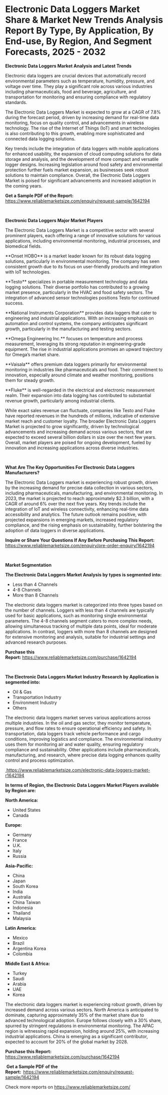 <p><h1>Electronic Data Loggers Market Share & Market New Trends Analysis Report By Type, By Application, By End-use, By Region, And Segment Forecasts, 2025 - 2032</h1></p><p><strong>Electronic Data Loggers Market Analysis and Latest Trends</strong></p>
<p><p>Electronic data loggers are crucial devices that automatically record environmental parameters such as temperature, humidity, pressure, and voltage over time. They play a significant role across various industries including pharmaceuticals, food and beverage, agriculture, and transportation for monitoring and ensuring compliance with regulatory standards. </p><p>The Electronic Data Loggers Market is expected to grow at a CAGR of 7.8% during the forecast period, driven by increasing demand for real-time data monitoring, focus on quality control, and advancements in wireless technology. The rise of the Internet of Things (IoT) and smart technologies is also contributing to this growth, enabling more sophisticated and connected data logging solutions. </p><p>Key trends include the integration of data loggers with mobile applications for enhanced usability, the expansion of cloud computing solutions for data storage and analysis, and the development of more compact and versatile logger designs. Increasing legislation around food safety and environmental protection further fuels market expansion, as businesses seek robust solutions to maintain compliance. Overall, the Electronic Data Loggers Market is poised for significant advancements and increased adoption in the coming years.</p></p>
<p><strong>Get a Sample PDF of the Report:&nbsp;</strong> <a href="https://www.reliablemarketsize.com/enquiry/request-sample/1642194?utm_campaign=2481&utm_medium=2&utm_source=Github&utm_content=ia&utm_term=11042025&utm_id=electronic-data-loggers">https://www.reliablemarketsize.com/enquiry/request-sample/1642194</a></p>
<p>&nbsp;</p>
<p><strong>Electronic Data Loggers Major Market Players</strong></p>
<p><p>The Electronic Data Loggers Market is a competitive sector with several prominent players, each offering a range of innovative solutions for various applications, including environmental monitoring, industrial processes, and biomedical fields.</p><p>**Onset HOBO** is a market leader known for its robust data logging solutions, particularly in environmental monitoring. The company has seen consistent growth due to its focus on user-friendly products and integration with IoT technologies.</p><p>**Testo** specializes in portable measurement technology and data logging solutions. Their diverse portfolio has contributed to a growing market presence, particularly in the HVAC and food safety sectors. The integration of advanced sensor technologies positions Testo for continued success.</p><p>**National Instruments Corporation** provides data loggers that cater to engineering and industrial applications. With an increasing emphasis on automation and control systems, the company anticipates significant growth, particularly in the manufacturing and testing sectors.</p><p>**Omega Engineering Inc.** focuses on temperature and process measurement, leveraging its strong reputation in engineering-grade equipment. The rise in industrial applications promises an upward trajectory for Omega’s market share.</p><p>**Vaisala** offers premium data loggers primarily for environmental monitoring in industries like pharmaceuticals and food. Their commitment to innovation, especially around climate and weather monitoring, positions them for steady growth.</p><p>**Fluke** is well-regarded in the electrical and electronic measurement realm. Their expansion into data logging has contributed to substantial revenue growth, particularly among industrial clients.</p><p>While exact sales revenue can fluctuate, companies like Testo and Fluke have reported revenues in the hundreds of millions, indicative of extensive market reach and customer loyalty. The broader Electronic Data Loggers Market is projected to grow significantly, driven by technological advancements and increasing demand across various sectors, that are expected to exceed several billion dollars in size over the next few years. Overall, market players are poised for ongoing development, fueled by innovation and increasing applications across diverse industries.</p></p>
<p>&nbsp;</p>
<p><strong>What Are The Key Opportunities For Electronic Data Loggers Manufacturers?</strong></p>
<p><p>The Electronic Data Loggers market is experiencing robust growth, driven by the increasing demand for precise data collection in various sectors, including pharmaceuticals, manufacturing, and environmental monitoring. In 2023, the market is projected to reach approximately $2.3 billion, with a CAGR of around 6% over the next five years. Key trends include the integration of IoT and wireless connectivity, enhancing real-time data accessibility and analytics. The future outlook remains positive, with projected expansions in emerging markets, increased regulatory compliance, and the rising emphasis on sustainability, further bolstering the adoption of data loggers in diverse applications.</p></p>
<p><strong>Inquire or Share Your Questions If Any Before Purchasing This Report:</strong> <a href="https://www.reliablemarketsize.com/enquiry/pre-order-enquiry/1642194?utm_campaign=2481&utm_medium=2&utm_source=Github&utm_content=ia&utm_term=11042025&utm_id=electronic-data-loggers">https://www.reliablemarketsize.com/enquiry/pre-order-enquiry/1642194</a></p>
<p>&nbsp;</p>
<p><strong>Market Segmentation</strong></p>
<p><strong>The Electronic Data Loggers Market Analysis by types is segmented into:</strong></p>
<p><ul><li>Less than 4 Channels</li><li>4-8 Channels</li><li>More than 8 Channels</li></ul></p>
<p><p>The electronic data loggers market is categorized into three types based on the number of channels. Loggers with less than 4 channels are typically used for basic applications, such as monitoring single environmental parameters. The 4-8 channels segment caters to more complex needs, allowing simultaneous tracking of multiple data points, ideal for moderate applications. In contrast, loggers with more than 8 channels are designed for extensive monitoring and analysis, suitable for industrial settings and advanced research purposes.</p></p>
<p><strong>Purchase this Report:&nbsp;</strong><a href="https://www.reliablemarketsize.com/purchase/1642194?utm_campaign=2481&utm_medium=2&utm_source=Github&utm_content=ia&utm_term=11042025&utm_id=electronic-data-loggers">https://www.reliablemarketsize.com/purchase/1642194</a></p>
<p>&nbsp;</p>
<p><strong>The Electronic Data Loggers Market Industry Research by Application is segmented into:</strong></p>
<p><ul><li>Oil & Gas</li><li>Transportation Industry</li><li>Environment Industry</li><li>Others</li></ul></p>
<p><p>The electronic data loggers market serves various applications across multiple industries. In the oil and gas sector, they monitor temperature, pressure, and flow rates to ensure operational efficiency and safety. In transportation, data loggers track vehicle performance and cargo conditions, improving logistics and compliance. The environmental industry uses them for monitoring air and water quality, ensuring regulatory compliance and sustainability. Other applications include pharmaceuticals, manufacturing, and research, where precise data logging enhances quality control and process optimization.</p></p>
<p><a href="https://www.reliablemarketsize.com/electronic-data-loggers-market-r1642194?utm_campaign=2481&utm_medium=2&utm_source=Github&utm_content=ia&utm_term=11042025&utm_id=electronic-data-loggers">&nbsp;https://www.reliablemarketsize.com/electronic-data-loggers-market-r1642194</a></p>
<p><strong>In terms of Region, the Electronic Data Loggers Market Players available by Region are:</strong></p>
<p>
    <p> <strong> North America: </strong>
        <ul>
            <li>United States</li>
            <li>Canada</li>
        </ul>
        </p> 
    <p> <strong> Europe: </strong>
        <ul>
            <li>Germany</li>
            <li>France</li>
            <li>U.K.</li>
            <li>Italy</li>
            <li>Russia</li>
        </ul>
        </p> 
    <p> <strong> Asia-Pacific: </strong>
        <ul>
            <li>China</li>
            <li>Japan</li>
            <li>South Korea</li>
            <li>India</li>
            <li>Australia</li>
            <li>China Taiwan</li>
            <li>Indonesia</li>
            <li>Thailand</li>
            <li>Malaysia</li>
        </ul>
        </p> 
    <p> <strong> Latin America: </strong>
        <ul>
            <li>Mexico</li>
            <li>Brazil</li>
            <li>Argentina Korea</li>
            <li>Colombia</li>
        </ul>
        </p> 
    <p> <strong> Middle East & Africa: </strong>
        <ul>
            <li>Turkey</li>
            <li>Saudi</li>
            <li>Arabia</li>
            <li>UAE</li>
            <li>Korea</li>
        </ul>
    </p>
    </p>
<p><p>The electronic data loggers market is experiencing robust growth, driven by increased demand across various sectors. North America is anticipated to dominate, capturing approximately 35% of the market share due to advanced technological adoption. Europe follows closely with a 30% share, spurred by stringent regulations in environmental monitoring. The APAC region is witnessing rapid expansion, holding around 25%, with increasing industrial applications. China is emerging as a significant contributor, expected to account for 20% of the global market by 2028.</p></p>
<p><strong>Purchase this Report: </strong><a href="https://www.reliablemarketsize.com/purchase/1642194?utm_campaign=2481&utm_medium=2&utm_source=Github&utm_content=ia&utm_term=11042025&utm_id=electronic-data-loggers">https://www.reliablemarketsize.com/purchase/1642194</a></p>
<p>&nbsp;<strong>Get a Sample PDF of the Report:&nbsp;&nbsp;</strong><a href="https://www.reliablemarketsize.com/enquiry/request-sample/1642194?utm_campaign=2481&utm_medium=2&utm_source=Github&utm_content=ia&utm_term=11042025&utm_id=electronic-data-loggers">https://www.reliablemarketsize.com/enquiry/request-sample/1642194</a></p>
<p><strong></strong></p>
<p>Check more reports on <a href="https://www.reliablemarketsize.com/?utm_campaign=2481&utm_medium=2&utm_source=Github&utm_content=ia&utm_term=11042025&utm_id=electronic-data-loggers">https://www.reliablemarketsize.com/</a></p>